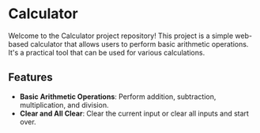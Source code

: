 # Calculator

Welcome to the Calculator project repository! This project is a simple web-based calculator that allows users to perform basic arithmetic operations. It's a practical tool that can be used for various calculations.

## Features

- **Basic Arithmetic Operations**: Perform addition, subtraction, multiplication, and division.
- **Clear and All Clear**: Clear the current input or clear all inputs and start over.

